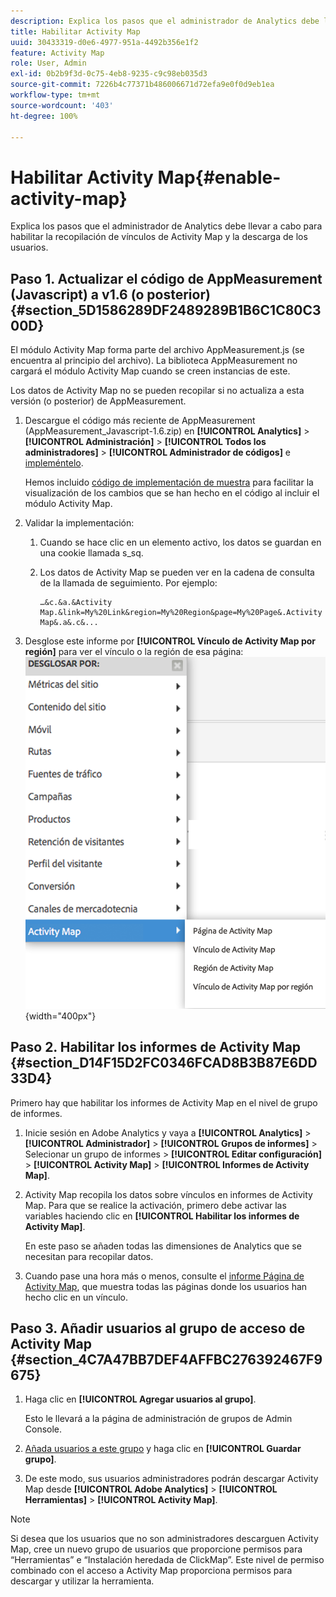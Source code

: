 ```yaml
---
description: Explica los pasos que el administrador de Analytics debe llevar a cabo para habilitar la recopilación de vínculos de Activity Map y la descarga de los usuarios.
title: Habilitar Activity Map
uuid: 30433319-d0e6-4977-951a-4492b356e1f2
feature: Activity Map
role: User, Admin
exl-id: 0b2b9f3d-0c75-4eb8-9235-c9c98eb035d3
source-git-commit: 7226b4c77371b486006671d72efa9e0f0d9eb1ea
workflow-type: tm+mt
source-wordcount: '403'
ht-degree: 100%

---
```


# Habilitar Activity Map{#enable-activity-map}

Explica los pasos que el administrador de Analytics debe llevar a cabo para habilitar la recopilación de vínculos de Activity Map y la descarga de los usuarios.

## Paso 1. Actualizar el código de AppMeasurement (Javascript) a v1.6 (o posterior) {#section_5D1586289DF2489289B1B6C1C80C300D}

El módulo Activity Map forma parte del archivo AppMeasurement.js (se encuentra al principio del archivo). La biblioteca AppMeasurement no cargará el módulo Activity Map cuando se creen instancias de este.

Los datos de Activity Map no se pueden recopilar si no actualiza a esta versión (o posterior) de AppMeasurement.

1. Descargue el código más reciente de AppMeasurement (AppMeasurement_Javascript-1.6.zip) en **[!UICONTROL Analytics]** > **[!UICONTROL Administración]** > **[!UICONTROL Todos los administradores]** > **[!UICONTROL Administrador de códigos]** e [impleméntelo](https://experienceleague.adobe.com/docs/analytics/implementation/js/overview.html?lang=es).

   Hemos incluido [código de implementación de muestra](/help/analyze/activity-map/activitymap-getting-started/activitymap-getting-started-admins/activitymap-sample-implementation-code.md) para facilitar la visualización de los cambios que se han hecho en el código al incluir el módulo Activity Map.

1. Validar la implementación:

   1. Cuando se hace clic en un elemento activo, los datos se guardan en una cookie llamada s_sq.
   1. Los datos de Activity Map se pueden ver en la cadena de consulta de la llamada de seguimiento. Por ejemplo:

      ```
      …&c.&a.&Activity Map.&link=My%20Link&region=My%20Region&page=My%20Page&.Activity Map&.a&.c&...
      ```

1. Desglose este informe por **[!UICONTROL Vínculo de Activity Map por región]** para ver el vínculo o la región de esa página:  ![](assets/am_breakdown.png){width=&quot;400px&quot;}

## Paso 2. Habilitar los informes de Activity Map {#section_D14F15D2FC0346FCAD8B3B87E6DD33D4}

Primero hay que habilitar los informes de Activity Map en el nivel de grupo de informes.

1. Inicie sesión en Adobe Analytics y vaya a **[!UICONTROL Analytics]** > **[!UICONTROL Administrador]** > **[!UICONTROL Grupos de informes]** > Selecionar un grupo de informes > **[!UICONTROL Editar configuración]** > **[!UICONTROL Activity Map]** > **[!UICONTROL Informes de Activity Map]**.
1. Activity Map recopila los datos sobre vínculos en informes de Activity Map. Para que se realice la activación, primero debe activar las variables haciendo clic en **[!UICONTROL Habilitar los informes de Activity Map]**.

   En este paso se añaden todas las dimensiones de Analytics que se necesitan para recopilar datos.

1. Cuando pase una hora más o menos, consulte el [informe Página de Activity Map](/help/analyze/activity-map/activitymap-reporting-analytics.md), que muestra todas las páginas donde los usuarios han hecho clic en un vínculo.

## Paso 3. Añadir usuarios al grupo de acceso de Activity Map {#section_4C7A47BB7DEF4AFFBC276392467F9675}

1. Haga clic en **[!UICONTROL Agregar usuarios al grupo]**.

   Esto le llevará a la página de administración de grupos de Admin Console.

1. [Añada usuarios a este grupo](https://experienceleague.adobe.com/docs/analytics/admin/user-product-management/user-groups/groups.html?lang=es) y haga clic en **[!UICONTROL Guardar grupo]**.

1. De este modo, sus usuarios administradores podrán descargar Activity Map desde **[!UICONTROL Adobe Analytics]** > **[!UICONTROL Herramientas]** > **[!UICONTROL Activity Map]**.

>[!NOTE]
>
>Si desea que los usuarios que no son administradores descarguen Activity Map, cree un nuevo grupo de usuarios que proporcione permisos para “Herramientas” e “Instalación heredada de ClickMap”. Este nivel de permiso combinado con el acceso a Activity Map proporciona permisos para descargar y utilizar la herramienta.
